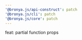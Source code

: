 ```yaml
---
'@bronya.js/api-construct': patch
'@bronya.js/cli': patch
'@bronya.js/core': patch
---
```


feat: partial function props
